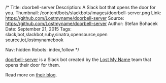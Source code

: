 /*
Title: doorbell-server
Description: A Slack bot that opens the door for you.
Thumbnail: /content/bots/slackbots/images/doorbell-server.png
Link: https://github.com/Lostmyname/doorbell-server
Source: https://github.com/Lostmyname/doorbell-server
Author: Stefan Bohacek
Date: September 21, 2015
Tags: slack,bot,slackbot,ruby,sinatra,opensource,open source,iot,lostmynamebook

Nav: hidden
Robots: index,follow
*/

[doorbell-server](https://github.com/Lostmyname/doorbell-server) is a Slack bot created by the [Lost My Name](https://twitter.com/lostmynamebook) team that opens their door for them.

Read more on [their blog](https://medium.com/@makinglostmyname/buzz-c63a43fcac84).